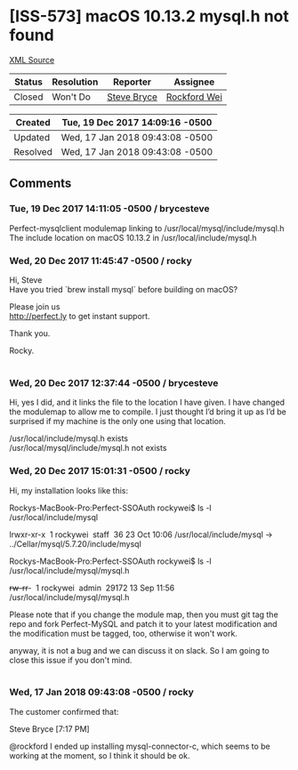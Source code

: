 # [ISS-573] macOS 10.13.2 mysql.h not found

[XML Source](./xml/ISS-573.xml)
<p></p>





Status|Resolution|Reporter|Assignee
------|----------|--------|--------
Closed|Won't Do|[Steve Bryce](brycesteve)|[Rockford Wei]($rocky)





Created|Tue, 19 Dec 2017 14:09:16 -0500
-------|--------------
Updated|Wed, 17 Jan 2018 09:43:08 -0500
Resolved|Wed, 17 Jan 2018 09:43:08 -0500


## Comments




### Tue, 19 Dec 2017 14:11:05 -0500 / brycesteve 

<p><p>Perfect-mysqlclient modulemap linking to /usr/local/mysql/include/mysql.h  The include location on macOS 10.13.2 in /usr/local/include/mysql.h</p></p>


### Wed, 20 Dec 2017 11:45:47 -0500 / rocky 

<p><p>Hi, Steve<br/>
Have you tried `brew install mysql` before building on macOS?</p>



<p>Please join us <br/>
<a href="http://perfect.ly/" class="external-link" rel="nofollow">http://perfect.ly</a> to get instant support.</p>



<p>Thank you.</p>

<p>Rocky.<br/>
 </p></p>


### Wed, 20 Dec 2017 12:37:44 -0500 / brycesteve 

<p><p>Hi, yes I did, and it links the file to the location I have given. I have changed the modulemap to allow me to compile. I just thought I’d bring it up as I’d be surprised if my machine is the only one using that location. </p>

<p>/usr/local/include/mysql.h  exists<br/>
/usr/local/mysql/include/mysql.h not exists</p></p>


### Wed, 20 Dec 2017 15:01:31 -0500 / rocky 

<p><p>Hi, my installation looks like this:</p>

<p>Rockys-MacBook-Pro:Perfect-SSOAuth rockywei$ ls -l /usr/local/include/mysql</p>

<p>lrwxr-xr-x  1 rockywei  staff  36 23 Oct 10:06 /usr/local/include/mysql -&gt; ../Cellar/mysql/5.7.20/include/mysql</p>

<p>Rockys-MacBook-Pro:Perfect-SSOAuth rockywei$ ls -l /usr/local/include/mysql/mysql.h</p>

<p><del>rw-r</del><del>r</del>-  1 rockywei  admin  29172 13 Sep 11:56 /usr/local/include/mysql/mysql.h</p>


<p>Please note that if you change the module map, then you must git tag the repo and fork Perfect-MySQL and patch it to your latest modification and the modification must be tagged, too, otherwise it won't work.</p>



<p>anyway, it is not a bug and we can discuss it on slack. So I am going to close this issue if you don't mind.<br/>
 </p></p>


### Wed, 17 Jan 2018 09:43:08 -0500 / rocky 

<p><p>The customer confirmed that:</p>


<p>Steve Bryce <span class="error">&#91;7:17 PM&#93;</span> </p>

<p>@rockford I ended up installing mysql-connector-c, which seems to be working at the moment, so I think it should be ok.</p></p>


